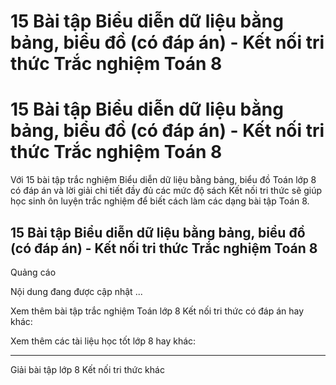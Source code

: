 # 15 Bài tập Biểu diễn dữ liệu bằng bảng, biểu đồ (có đáp án) - Kết nối tri thức Trắc nghiệm Toán 8

# 15 Bài tập Biểu diễn dữ liệu bằng bảng, biểu đồ (có đáp án) - Kết nối tri thức Trắc nghiệm Toán 8

Với 15 bài tập trắc nghiệm Biểu diễn dữ liệu bằng bảng, biểu đồ Toán lớp 8 có đáp án và lời giải chi tiết đầy đủ các mức độ sách Kết nối tri thức sẽ giúp học sinh ôn luyện trắc nghiệm để biết cách làm các dạng bài tập Toán 8.

## 15 Bài tập Biểu diễn dữ liệu bằng bảng, biểu đồ (có đáp án) - Kết nối tri thức Trắc nghiệm Toán 8

Quảng cáo

Nội dung đang được cập nhật ...

Xem thêm bài tập trắc nghiệm Toán lớp 8 Kết nối tri thức có đáp án hay khác:

Xem thêm các tài liệu học tốt lớp 8 hay khác:

* * *

Giải bài tập lớp 8 Kết nối tri thức khác
